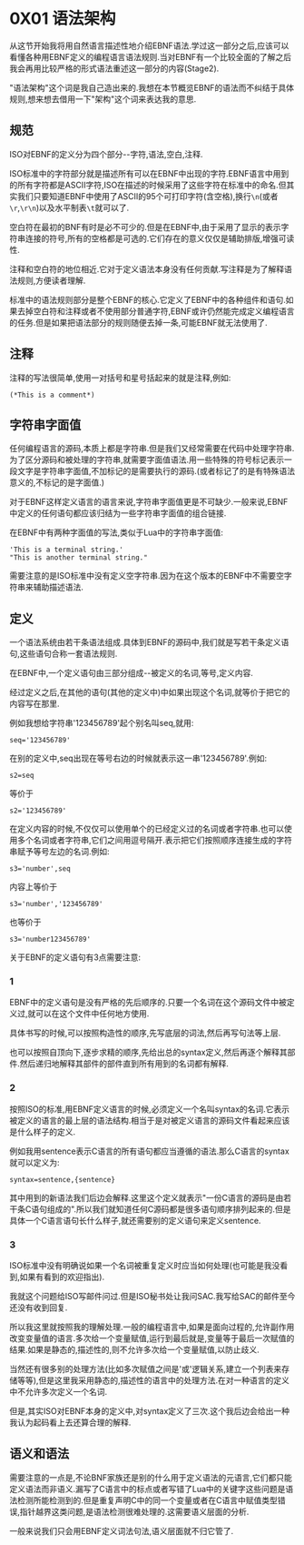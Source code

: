 # 0X01 语法架构

从这节开始我将用自然语言描述性地介绍EBNF语法.学过这一部分之后,应该可以看懂各种用EBNF定义的编程语言语法规则.当对EBNF有一个比较全面的了解之后我会再用比较严格的形式语法重述这一部分的内容(Stage2).

"语法架构"这个词是我自己造出来的.我想在本节概览EBNF的语法而不纠结于具体规则,想来想去借用一下"架构"这个词来表达我的意思.

## 规范

ISO对EBNF的定义分为四个部分--字符,语法,空白,注释.

ISO标准中的字符部分就是描述所有可以在EBNF中出现的字符.EBNF语言中用到的所有字符都是ASCII字符,ISO在描述的时候采用了这些字符在标准中的命名.但其实我们只要知道EBNF中使用了ASCII的95个可打印字符(含空格),换行`\n`(或者`\r`,`\r\n`)以及水平制表`\t`就可以了.

空白符在最初的BNF有时是必不可少的.但是在EBNF中,由于采用了显示的表示字符串连接的符号,所有的空格都是可选的.它们存在的意义仅仅是辅助排版,增强可读性.

注释和空白符的地位相近.它对于定义语法本身没有任何贡献.写注释是为了解释语法规则,方便读者理解.

标准中的语法规则部分是整个EBNF的核心.它定义了EBNF中的各种组件和语句.如果去掉空白符和注释或者不使用部分普通字符,EBNF或许仍然能完成定义编程语言的任务.但是如果把语法部分的规则随便去掉一条,可能EBNF就无法使用了.

## 注释

注释的写法很简单,使用一对括号和星号括起来的就是注释,例如:

```EBNF
(*This is a comment*)
```

## 字符串字面值

任何编程语言的源码,本质上都是字符串.但是我们又经常需要在代码中处理字符串.为了区分源码和被处理的字符串,就需要字面值语法.用一些特殊的符号标记表示一段文字是字符串字面值,不加标记的是需要执行的源码.(或者标记了的是有特殊语法意义的,不标记的是字面值.)

对于EBNF这样定义语言的语言来说,字符串字面值更是不可缺少.一般来说,EBNF中定义的任何语句都应该归结为一些字符串字面值的组合链接.

在EBNF中有两种字面值的写法,类似于Lua中的字符串字面值:

```EBNF
'This is a terminal string.'
"This is another terminal string."
```

需要注意的是ISO标准中没有定义空字符串.因为在这个版本的EBNF中不需要空字符串来辅助描述语法.

## 定义

一个语法系统由若干条语法组成.具体到EBNF的源码中,我们就是写若干条定义语句,这些语句合称一套语法规则.

在EBNF中,一个定义语句由三部分组成--被定义的名词,等号,定义内容.

经过定义之后,在其他的语句(其他的定义中)中如果出现这个名词,就等价于把它的内容写在那里.

例如我想给字符串'123456789'起个别名叫seq,就用:

```EBNF
seq='123456789'
```

在别的定义中,seq出现在等号右边的时候就表示这一串'123456789'.例如:

```EBNF
s2=seq
```

等价于

```EBNF
s2='123456789'
```

在定义内容的时候,不仅仅可以使用单个的已经定义过的名词或者字符串.也可以使用多个名词或者字符串,它们之间用逗号隔开.表示把它们按照顺序连接生成的字符串赋予等号左边的名词.例如:

```EBNF
s3='number',seq
```

内容上等价于

```EBNF
s3='number','123456789'
```

也等价于

```EBNF
s3='number123456789'
```

关于EBNF的定义语句有3点需要注意:

### 1

EBNF中的定义语句是没有严格的先后顺序的.只要一个名词在这个源码文件中被定义过,就可以在这个文件中任何地方使用.

具体书写的时候,可以按照构造性的顺序,先写底层的词法,然后再写句法等上层.

也可以按照自顶向下,逐步求精的顺序,先给出总的syntax定义,然后再逐个解释其部件.然后递归地解释其部件的部件直到所有用到的名词都有解释.

### 2

按照ISO的标准,用EBNF定义语言的时候,必须定义一个名叫syntax的名词.它表示被定义的语言的最上层的语法结构.相当于是对被定义语言的源码文件看起来应该是什么样子的定义.

例如我用sentence表示C语言的所有语句都应当遵循的语法.那么C语言的syntax就可以定义为:

```EBNF
syntax=sentence,{sentence}
```

其中用到的新语法我们后边会解释.这里这个定义就表示"一份C语言的源码是由若干条C语句组成的".所以我们就知道任何C源码都是很多语句顺序排列起来的.但是具体一个C语言语句长什么样子,就还需要别的定义语句来定义sentence.

### 3

ISO标准中没有明确说如果一个名词被重复定义时应当如何处理(也可能是我没看到,如果有看到的欢迎指出).

我就这个问题给ISO写邮件问过.但是ISO秘书处让我问SAC.我写给SAC的邮件至今还没有收到回复.

所以我这里就按照我的理解处理.一般的编程语言中,如果是面向过程的,允许副作用改变变量值的语言.多次给一个变量赋值,运行到最后就是,变量等于最后一次赋值的结果.如果是静态的,描述性的,则不允许多次给一个变量赋值,以防止歧义.

当然还有很多别的处理方法(比如多次赋值之间是'或'逻辑关系,建立一个列表来存储等等),但是这里我采用静态的,描述性的语言中的处理方法.在对一种语言的定义中不允许多次定义一个名词.

但是,其实ISO对EBNF本身的定义中,对syntax定义了三次.这个我后边会给出一种我认为起码看上去还算合理的解释.

## 语义和语法

需要注意的一点是,不论BNF家族还是别的什么用于定义语法的元语言,它们都只能定义语法而非语义.漏写了C语言中的标点或者写错了Lua中的关键字这些问题是语法检测所能检测到的.但是重复声明C中的同一个变量或者在C语言中赋值类型错误,指针越界这类问题,是语法检测很难处理的.这需要语义层面的分析.

一般来说我们只会用EBNF定义词法句法,语义层面就不归它管了.
